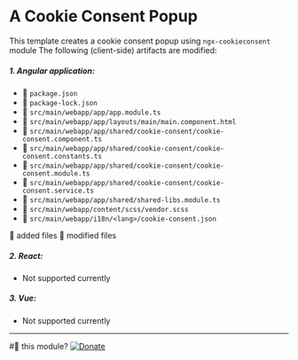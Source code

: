 # A Cookie Consent Popup

This template creates a cookie consent popup using `ngx-cookieconsent` module
The following (client-side) artifacts are modified:

##### 1. Angular application:
 
- :pencil: `package.json`
- :pencil: `package-lock.json`
- :pencil: `src/main/webapp/app/app.module.ts`
- :pencil: `src/main/webapp/app/layouts/main/main.component.html`
- :page_facing_up: `src/main/webapp/app/shared/cookie-consent/cookie-consent.component.ts`
- :page_facing_up: `src/main/webapp/app/shared/cookie-consent/cookie-consent.constants.ts`
- :page_facing_up: `src/main/webapp/app/shared/cookie-consent/cookie-consent.module.ts`
- :page_facing_up: `src/main/webapp/app/shared/cookie-consent/cookie-consent.service.ts`
- :pencil: `src/main/webapp/app/shared/shared-libs.module.ts`
- :pencil: `src/main/webapp/content/scss/vendor.scss`
- :page_facing_up: `src/main/webapp/i18n/<lang>/cookie-consent.json`

:page_facing_up: added files
:pencil: modified files

##### 2. React:
 * Not supported currently

##### 3. Vue:
 * Not supported currently


-----

#💚 this module? [![Donate][donate-image]][donate-url]

[donate-image]: https://img.shields.io/badge/buy%20me%20a%20coffee-brightgreen?style=for-the-badge&logo=paypal
[donate-url]: https://www.paypal.me/vivekdmore
